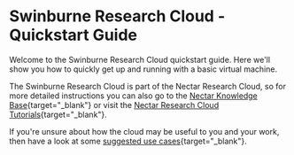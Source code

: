 # Swinburne Research Cloud - Quickstart Guide

Welcome to the Swinburne Research Cloud quickstart guide. Here we'll show you how to quickly get up and running with a basic virtual machine.

The Swinburne Research Cloud is part of the Nectar Research Cloud, so for more detailed instructions you can also go to the [Nectar Knowledge Base](https://support.ehelp.edu.au/support/solutions){target="_blank"}
or visit the
[Nectar Research Cloud Tutorials](https://tutorials.rc.nectar.org.au/){target="_blank"}.

If you're unsure about how the cloud may be useful to you and your work, then have a look at some [suggested use cases](http://training.nectar.org.au/package03/sections/all.html){target="_blank"}.
